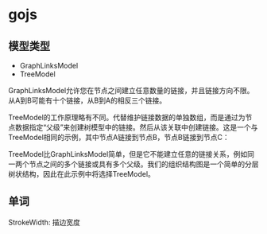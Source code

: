 # gojs


## 模型类型

* GraphLinksModel 
* TreeModel

GraphLinksModel允许您在节点之间建立任意数量的链接，并且链接方向不限。从A到B可能有十个链接，从B到A的相反三个链接。

TreeModel的工作原理略有不同。代替维护链接数据的单独数组，而是通过为节点数据指定“父级”来创建树模型中的链接。然后从该关联中创建链接。这是一个与TreeModel相同的示例，其中节点A链接到节点B，节点B链接到节点C：

TreeModel比GraphLinksModel简单，但是它不能建立任意的链接关系，例如同一两个节点之间的多个链接或具有多个父级。我们的组织结构图是一个简单的分层树状结构，因此在此示例中将选择TreeModel。

## 单词

StrokeWidth: 描边宽度